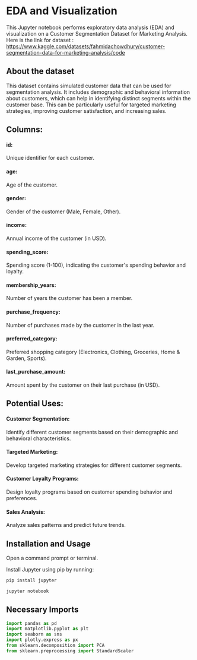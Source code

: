 
# EDA and Visualization

This Jupyter notebook performs exploratory data analysis (EDA) and visualization on a Customer Segmentation Dataset for Marketing Analysis. Here is the link for dataset : 
https://www.kaggle.com/datasets/fahmidachowdhury/customer-segmentation-data-for-marketing-analysis/code

## About the dataset

This dataset contains simulated customer data that can be used for segmentation analysis. It includes demographic and behavioral information about customers, which can help in identifying distinct segments within the customer base. This can be particularly useful for targeted marketing strategies, improving customer satisfaction, and increasing sales.

## Columns:

#### id: 
Unique identifier for each customer.

#### age: 
Age of the customer.

#### gender: 
Gender of the customer (Male, Female, Other).

#### income: 
Annual income of the customer (in USD).

#### spending_score: 
Spending score (1-100), indicating the customer's spending behavior and loyalty.

#### membership_years: 
Number of years the customer has been a member.

#### purchase_frequency: 
Number of purchases made by the customer in the last year.

#### preferred_category: 
Preferred shopping category (Electronics, Clothing, Groceries, Home & Garden, Sports).

#### last_purchase_amount: 
Amount spent by the customer on their last purchase (in USD).

## Potential Uses:
#### Customer Segmentation: 
Identify different customer segments based on their demographic and behavioral characteristics.

#### Targeted Marketing: 
Develop targeted marketing strategies for different customer segments.

#### Customer Loyalty Programs: 
Design loyalty programs based on customer spending behavior and preferences.

#### Sales Analysis: 
Analyze sales patterns and predict future trends.

## Installation and Usage
Open a command prompt or terminal.

Install Jupyter using pip by running:
```python
pip install jupyter
```
```python
jupyter notebook
```
## Necessary Imports
```python
import pandas as pd
import matplotlib.pyplot as plt
import seaborn as sns
import plotly.express as px
from sklearn.decomposition import PCA
from sklearn.preprocessing import StandardScaler
```